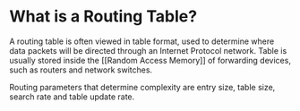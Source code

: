 # What is a Routing Table?
A routing table is often viewed in table format, used to determine where data packets will be directed through an Internet Protocol network. Table is usually stored inside the [[Random Access Memory]] of forwarding devices, such as routers and network switches.

Routing parameters that determine complexity are entry size, table size, search rate and table update rate.